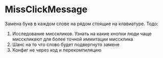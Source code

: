 # MissClickMessage
Замена букв в каждом слове на рядом стоящие на клавиатуре.
Тодо:
1) Исследование мисскликов. Узнать на какие кнопки люди чаще мисскликают для более точной иммитации миссклика
2) Шанс на то что слово будет подвергнуто замене
3) Конфиг не через код и перекомпиляцию
